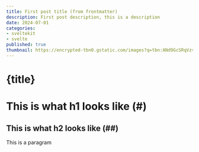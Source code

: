 ```yaml
---
title: First post title (from frontmatter)
description: First post description, this is a description
date: 2024-07-01
categories: 
- sveltekit
- svelte
published: true
thumbnail: https://encrypted-tbn0.gstatic.com/images?q=tbn:ANd9GcSRqVzvKNxNa_V032VUunXlTUziXbXq9PlBag&s 
---
```



# {title}

# This is what h1 looks like (#)
## This is what h2 looks like (##)

This is a paragram



